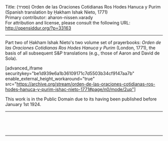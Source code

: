 <html>
<head></head>
<body>
Title: (ספרד)‎‏ Orden de las Oraciones Cotidianas Ros Hodes Hanuca y Purim (Spanish translation by Ḥakham Ishak Nieto, 1771)<br />
Primary contributor: aharon-nissen.varady<br />
For attribution and license, please consult the following URL: <a href="http://opensiddur.org/?p=33163">http://opensiddur.org/?p=33163</a>
<p />
<hr />

Part two of Ḥakham Ishak Nieto's two volume set of prayerbooks: <em>Orden de las Oraciones Cotidianas Ros Hodes Hanuca y Purim</em> (London, 1771), the basis of all subsequent S&P translations (e.g., those of Aaron and David de Sola).

[advanced_iframe securitykey="be1d939e6a1b36109171c7d5503b34cf9147aa7b" enable_external_height_workaround="true" src="https://archive.org/stream/orden-de-las-oraciones-cotidianas-ros-hodes-hanuca-y-purim-ishac-nieto-1771#page/n0/mode/2up"]

This work is in the Public Domain due to its having been published before January 1st 1924.

<hr />
&nbsp;

<div class="spanish" style="font-size: 1.2em;">

</div>

&nbsp;

<hr />

&nbsp;

</body>
</html>